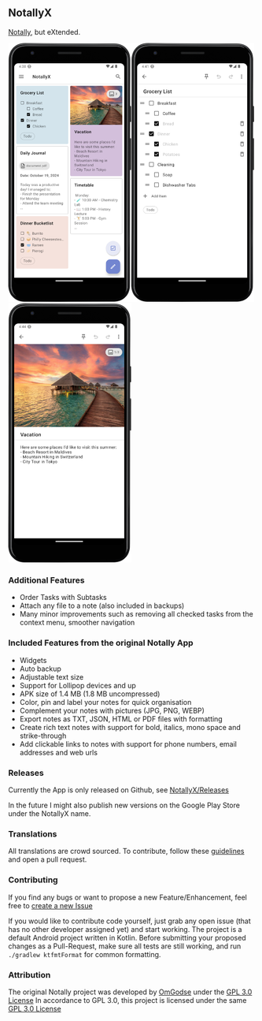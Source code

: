 ## NotallyX

[Notally](https://github.com/OmGodse/Notally), but eXtended.

<img src="fastlane/metadata/android/en-US/images/phoneScreenshots/1.png" width="250"/><img src="fastlane/metadata/android/en-US/images/phoneScreenshots/2.png" width="250"/><img src="fastlane/metadata/android/en-US/images/phoneScreenshots/3.png" width="250"/>

### Additional Features
* Order Tasks with Subtasks
* Attach any file to a note (also included in backups)
* Many minor improvements such as removing all checked tasks from the context menu, smoother navigation

### Included Features from the original Notally App
* Widgets
* Auto backup
* Adjustable text size
* Support for Lollipop devices and up
* APK size of 1.4 MB (1.8 MB uncompressed)
* Color, pin and label your notes for quick organisation
* Complement your notes with pictures (JPG, PNG, WEBP)
* Export notes as TXT, JSON, HTML or PDF files with formatting
* Create rich text notes with support for bold, italics, mono space and strike-through
* Add clickable links to notes with support for phone numbers, email addresses and web urls

### Releases
Currently the App is only released on Github, see [NotallyX/Releases](https://github.com/PhilKes/NotallyX/releases)

In the future I might also publish new versions on the Google Play Store under the NotallyX name.

### Translations
All translations are crowd sourced. To contribute, follow these [guidelines](https://m2.material.io/design/communication/writing.html) and open a pull request.


### Contributing
If you find any bugs or want to propose a new Feature/Enhancement, feel free to [create a new Issue](https://github.com/PhilKes/NotallyX/issues/new)

If you would like to contribute code yourself, just grab any open issue (that has no other developer assigned yet) and start working.
The project is a default Android project written in Kotlin.
Before submitting your proposed changes as a Pull-Request, make sure all tests are still working, and run `./gradlew ktfmtFormat` for common formatting.

### Attribution
The original Notally project was developed by [OmGodse](https://github.com/OmGodse) under the [GPL 3.0 License](https://github.com/OmGodse/Notally/blob/master/LICENSE.md)
In accordance to GPL 3.0, this project is licensed under the same [GPL 3.0 License](https://github.com/PhilKes/NotallyX/blob/master/LICENSE.md)